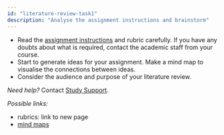 ```yaml
---
id: "literature-review-task1"
description: "Analyse the assignment instructions and brainstorm"
---
```


- Read the [assignment instructions](https://learninglab.rmit.edu.au/assessments/getting-started-with-assignments/understanding-your-assignment/) and rubric carefully. If you have any doubts about what is required, contact the academic staff from your course.
- Start to generate ideas for your assignment. Make a mind map to visualise the connections between ideas.
- Consider the audience and purpose of your literature review.

*Need help?* Contact [Study Support](https://www.rmit.edu.au/students/support-services/study-support).

*Possible links:*
- rubrics: link to new page
- [mind maps](https://learninglab.rmit.edu.au/university-essentials/study-essentials/mind-mapping/)